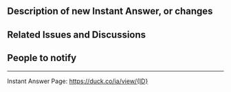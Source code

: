 <!-- 

***
DuckDuckHack is currently in Maintenance mode
Please read before submitting: https://duckduckhack.com
***

Use the appropriate format for your Pull Request title above ^^^^^:

If this is a bug fix:
{IA Name}: {Description of change}

If this is a New Instant Answer:
New {IA Name} Fathead

If this is something else:
{Tests/Docs/Other}: {Short Description}

-->

## Description of new Instant Answer, or changes
<!-- What does this new Instant Answer do? What changes does this PR introduce? -->


## Related Issues and Discussions
<!-- Link related issues here to automatically close them when PR is merged -->
<!-- E.g. "Fixes #1234" -->


## People to notify
<!-- Please @mention any relevant people/organizations here: -->


<!-- DO NOT REMOVE -->
---

<!-- The Instant Answer ID can be found by clicking the `?` icon beside the Instant Answer result on DuckDuckGo.com -->
Instant Answer Page: https://duck.co/ia/view/{ID}
<!-- FILL THIS IN:                           ^^^^ -->
